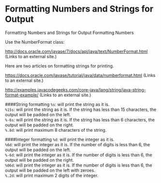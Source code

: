 # Formatting Numbers and Strings for Output

Formatting Numbers and Strings for Output
Formatting Numbers

Use the NumberFormat class:

http://docs.oracle.com/javase/7/docs/api/java/text/NumberFormat.html (Links to an external site.)

 

Here are two articles on formatting strings for printing.

https://docs.oracle.com/javase/tutorial/java/data/numberformat.html (Links to an external site.)

http://examples.javacodegeeks.com/core-java/lang/string/java-string-format-example/ (Links to an external site.)

####String formatting
```%s```: will print the string as it is.<br>
```%15s```: will print the string as it is. If the string has less than 15 characters, the output will be padded on the left.<br>
```%-6s```: will print the string as it is. If the string has less than 6 characters, the output will be padded on the right.<br>
```%.8d```: will print maximum 8 characters of the string.<p>


####Integer formatting
```%d```: will print the integer as it is.<br>
```%6d```: will print the integer as it is. If the number of digits is less than 6, the output will be padded on the left.<br>
```%-6d```: will print the integer as it is. If the number of digits is less than 6, the output will be padded on the right.<br>
```%06d```: will print the integer as it is. If the number of digits is less than 6, the output will be padded on the left with zeroes.<br>
```%.2d```: will print maximum 2 digits of the integer.<p>